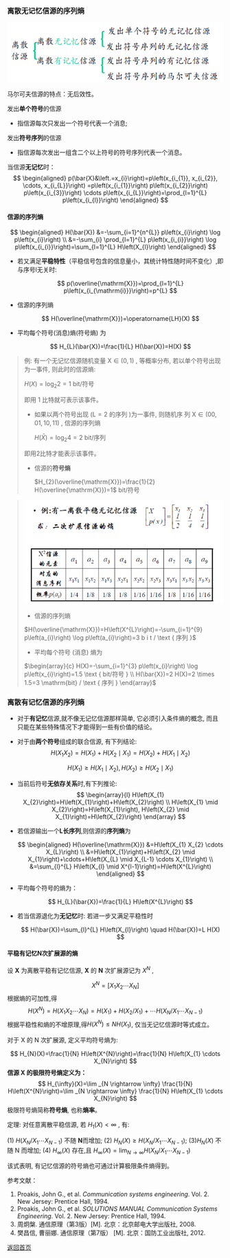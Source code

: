 ### 离散无记忆信源的序列熵

![](https://raw.githubusercontent.com/timerring/picgo/master/picbed/image-20220923102438487.png)

马尔可夫信源的特点：无后效性。

发出**单个符号**的信源

- 指信源每次只发出一个符号代表一个消息;

发出**符号序列**的信源

- 指信源每次发出一组含二个以上符号的符号序列代表一个消息。

当信源**无记忆**时：
$$
\begin{aligned}
p(\bar{X}&\left.=x_{i}\right)=p\left(x_{i_{1}}, x_{i_{2}}, \cdots, x_{i_{L}}\right)
=p\left(x_{i_{1}}\right) p\left(x_{i_{2}}\right) p\left(x_{i_{3}}\right) \cdots p\left(x_{i_{L}}\right)=\prod_{l=1}^{L} p\left(x_{i_{l}}\right)
\end{aligned}
$$

#### 信源的序列熵

$$
\begin{aligned}
H(\bar{X}) &=-\sum_{i=1}^{n^{L}} p\left(x_{i}\right) \log p\left(x_{i}\right) \\
&=-\sum_{i} \prod_{l=1}^{L} p\left(x_{i_{i}}\right) \log p\left(x_{i_{i}}\right)=\sum_{l=1}^{L} H\left(X_{l}\right)
\end{aligned}
$$

- 若又满足**平稳特性**（平稳信号包含的信息量小，其统计特性随时间不变化）,即与序号l无关时:

  $$
  p(\overline{\mathrm{X}})=\prod_{l=1}^{L} p\left(x_{i_{\mathrm{i}}}\right)=p^{L}
  $$

- 信源的序列熵

  $$
  H(\overline{\mathrm{X}})=\operatorname{LH}(X)
  $$

- 平均每个符号(消息)熵(符号熵) 为

  $$
  H_{L}(\bar{X})=\frac{1}{L} H(\bar{X})=H(X)
  $$

> 例: 有一个无记忆信源随机变量 $\mathrm{X} \in(0,1)$ , 等概率分布, 若以单个符号出现为一事件, 则此时的信源熵:
>
> $H(X)=\log _{2} 2=1$ bit/符号
>
> 即用 1 比特就可表示该事件。
>
> - 如果以两个符号出现 ($\mathrm{L}=2$  的序列 )为一事件, 则随机序 列 $\mathrm{X} \in(00,01,10,11)$ , 信源的序列熵
>
>   $H(\bar{X})=\log _{2} 4=2$ bit/序列
>
> 即用2比特才能表示该事件。
>
> - 信源的**符号熵**
>
>   $H_{2}(\overline{\mathrm{X}})=\frac{1}{2} H(\overline{\mathrm{X}})=1$ bit/符号

> ![](https://raw.githubusercontent.com/timerring/picgo/master/picbed/image-20220923104715215.png)
>
> - 信源的序列熵
>
> $H(\overline{\mathrm{X}})=H\left(X^{L}\right)=-\sum_{i=1}^{9} p\left(a_{i}\right) \log p\left(a_{i}\right)=3 b i t / \text { 序列 }$
>
> - 平均每个符号 (消息) 熵为
>
> $\begin{array}{c}
> H(X)=-\sum_{i=1}^{3} p\left(x_{i}\right) \log p\left(x_{i}\right)=1.5 \text { bit/符号 } \\
> H(\bar{X})=2 H(X)=2 \times 1.5=3 \mathrm{bit} / \text { 序列 }
> \end{array}$

### 离散有记忆信源的序列熵

- 对于**有记忆**信源,就不像无记忆信源那样简单, 它必须引入条件熵的概念, 而且只能在某些特殊情况下才能得到一些有价值的结论。

- 对于由**两个符号**组成的联合信源, 有下列结论:
  $$
  H\left(X_{1} X_{2}\right)=H\left(X_{1}\right)+H\left(X_{2} \mid X_{1}\right)=H\left(X_{2}\right)+H\left(X_{1} \mid X_{2}\right)
  $$

  $$
  H\left(X_{1}\right) \geq H\left(X_{1} \mid X_{2}\right), H\left(X_{2}\right) \geq H\left(X_{2} \mid X_{1}\right)
  $$

- 当前后符号**无依存关系**时,有下列推论:
  $$
  \begin{array}{l}
  H\left(X_{1} X_{2}\right)=H\left(X_{1}\right)+H\left(X_{2}\right) \\
  H\left(X_{1} \mid X_{2}\right)=H\left(X_{1}\right), H\left(X_{2} \mid X_{1}\right)=H\left(X_{2}\right)
  \end{array}
  $$

- 若信源输出一个**L长序列**,则信源的**序列熵**为

  $$
  \begin{aligned}
  H(\overline{\mathrm{X}}) &=H\left(X_{1} X_{2} \cdots X_{L}\right) \\
  &=H\left(X_{1}\right)+H\left(X_{2} \mid X_{1}\right)+\cdots+H\left(X_{L} \mid X_{L-1} \cdots X_{1}\right) \\
  &=\sum_{l}^{L} H\left(X_{l} \mid X^{l-1}\right)=H\left(X^{L}\right)
  \end{aligned}
  $$

- 平均每个符号的熵为：

  $$
  H_{L}(\bar{X})=\frac{1}{L} H\left(X^{L}\right)
  $$

- 若当信源退化为**无记忆**时: 若进一步又满足平稳性时

  $$
  H(\bar{X})=\sum_{l}^{L} H\left(X_{l}\right) \quad H(\bar{X})=L H(X)
  $$

#### 平稳有记忆N次扩展源的熵

设 $\mathbf{X}$  为离散平稳有记忆信源, $\mathbf{X}$  的 $\mathbf{N}$  次扩展源记为 $X^{N}$ ,

$$
X^{N}=\left[X_{1} X_{2} \cdots X_{N}\right]
$$
根据熵的可加性,得
$$
H\left(X^{N}\right)=H\left(X_{1} X_{2} \cdots X_{N}\right)=H\left(X_{1}\right)+H\left(X_{2} / X_{1}\right)+\cdots H\left(X_{N} / X_{1} \cdots X_{N-1}\right)
$$
根据平稳性和熵的不增原理,得$H\left(X^{N}\right) \leq N H\left(X_{1}\right)$, 仅当无记忆信源时等式成立。

对于 $\mathrm{X}$  的 $\mathrm{N}$  次扩展源, 定义平均符号熵为:

$$
H_{N}(X)=\frac{1}{N} H\left(X^{N}\right)=\frac{1}{N} H\left(X_{1} \cdots X_{N}\right)
$$
**信源 $\mathrm{X}$  的极限符号熵定义为：**
$$
H_{\infty}(X)=\lim _{N \rightarrow \infty} \frac{1}{N} H\left(X^{N}\right)=\lim _{N \rightarrow \infty} \frac{1}{N} H\left(X_{1} \cdots X_{N}\right)
$$
极限符号熵简称**符号熵**, 也称**熵率**。

定理: 对任意离散平稳信源, 若 $H_{1}(X)<\infty$ , 有:

(1) $H\left(X_{N} / X_{1} \cdots X_{N-1}\right)$ 不随 $\mathbf{N}$而增加;
(2) $H_{N}(X) \geq H\left(X_{N} / X_{1} \cdots X_{N-1}\right) ;$
(3)$H_{N}(X)$ 不随  N  而增加;
(4) $H_{\infty}(X)$ 存在,且 $H_{\infty}(X)=\lim _{N \rightarrow \infty} H\left(X_{N} / X_{1} \cdots X_{N-1}\right)$

该式表明, 有记忆信源的符号熵也可通过计算极限条件熵得到。





参考文献：

1. Proakis, John G., et al. *Communication systems engineering*. Vol. 2. New Jersey: Prentice Hall, 1994.
2. Proakis, John G., et al. *SOLUTIONS MANUAL Communication Systems Engineering*. Vol. 2. New Jersey: Prentice Hall, 1994.
3. 周炯槃. 通信原理（第3版）[M\]. 北京：北京邮电大学出版社, 2008.
4. 樊昌信, 曹丽娜. 通信原理（第7版） [M\]. 北京：国防工业出版社, 2012.



[返回首页](https://github.com/timerring/information-theory)